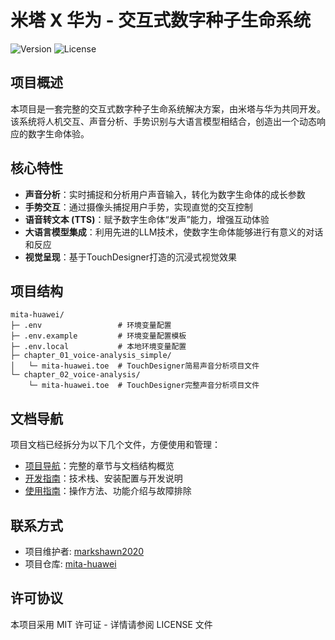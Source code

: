 # 米塔 X 华为 - 交互式数字种子生命系统

![Version](https://img.shields.io/badge/version-1.0.0-blue)
![License](https://img.shields.io/badge/license-MIT-green)

## 项目概述

本项目是一套完整的交互式数字种子生命系统解决方案，由米塔与华为共同开发。该系统将人机交互、声音分析、手势识别与大语言模型相结合，创造出一个动态响应的数字生命体验。

## 核心特性

- **声音分析**：实时捕捉和分析用户声音输入，转化为数字生命体的成长参数
- **手势交互**：通过摄像头捕捉用户手势，实现直觉的交互控制
- **语音转文本 (TTS)**：赋予数字生命体“发声”能力，增强互动体验
- **大语言模型集成**：利用先进的LLM技术，使数字生命体能够进行有意义的对话和反应
- **视觉呈现**：基于TouchDesigner打造的沉浸式视觉效果

## 项目结构

```
mita-huawei/
├─ .env                 # 环境变量配置
├─ .env.example         # 环境变量配置模板
├─ .env.local           # 本地环境变量配置
├─ chapter_01_voice-analysis_simple/
│   └─ mita-huawei.toe  # TouchDesigner简易声音分析项目文件
└─ chapter_02_voice-analysis/
    └─ mita-huawei.toe  # TouchDesigner完整声音分析项目文件
```

## 文档导航

项目文档已经拆分为以下几个文件，方便使用和管理：

- [项目导航](./NAVIGATION.md)：完整的章节与文档结构概览
- [开发指南](./DEVELOPMENT.md)：技术栈、安装配置与开发说明
- [使用指南](./GUIDANCE.md)：操作方法、功能介绍与故障排除

## 联系方式

- 项目维护者: [markshawn2020](https://github.com/markshawn2020)
- 项目仓库: [mita-huawei](https://github.com/markshawn2020/mita-huawei)

## 许可协议

本项目采用 MIT 许可证 - 详情请参阅 LICENSE 文件